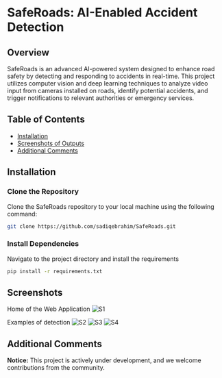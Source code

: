 # SafeRoads: AI-Enabled Accident Detection

## Overview

SafeRoads is an advanced AI-powered system designed to enhance road safety by detecting and responding to accidents in real-time. This project utilizes computer vision and deep learning techniques to analyze video input from cameras installed on roads, identify potential accidents, and trigger notifications to relevant authorities or emergency services.

## Table of Contents

- [Installation](#installation)
- [Screenshots of Outputs](#screenshots)
- [Additional Comments](#additional-comments)

## Installation

### Clone the Repository

Clone the SafeRoads repository to your local machine using the following command:

```bash
git clone https://github.com/sadiqebrahim/SafeRoads.git
```

### Install Dependencies

Navigate to the project directory and install the requirements

```bash
pip install -r requirements.txt
```

## Screenshots

Home of the Web Application
![S1](https://github.com/sadiqebrahim/SafeRoads/blob/[branch]/image.jpg?raw=true)

Examples of detection
![S2](https://github.com/sadiqebrahim/SafeRoads/blob/readme/home.png?raw=true)
![S3](https://github.com/sadiqebrahim/SafeRoads/blob/[branch]/image.jpg?raw=true)
![S4](https://github.com/sadiqebrahim/SafeRoads/blob/[branch]/image.jpg?raw=true)

## Additional Comments

**Notice:** This project is actively under development, and we welcome contributions from the community.

